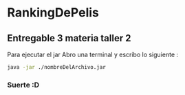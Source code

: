 # RankingDePelis
 ## Entregable 3 materia taller 2
 Para ejecutar el jar Abro una terminal y escribo lo siguiente : 
 ```bash
 java -jar ./nombreDelArchivo.jar
 ```
 ### Suerte :D
     
